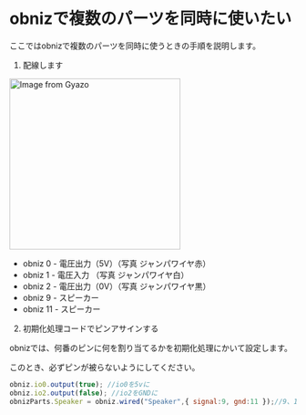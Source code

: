 # obnizで複数のパーツを同時に使いたい

ここではobnizで複数のパーツを同時に使うときの手順を説明します。

1. 配線します


<a href="https://gyazo.com/6403c17f9cdf46fd6fd57d09e6490eef"><img src="https://i.gyazo.com/6403c17f9cdf46fd6fd57d09e6490eef.jpg" alt="Image from Gyazo" width="300"/></a>

- obniz 0 - 電圧出力（5V）（写真 ジャンパワイヤ赤）
- obniz 1 - 電圧入力 （写真 ジャンパワイヤ白）
- obniz 2 - 電圧出力（0V）（写真 ジャンパワイヤ黒）
- obniz 9 - スピーカー
- obniz 11 - スピーカー


2. 初期化処理コードでピンアサインする

obnizでは、何番のピンに何を割り当てるかを初期化処理にかいて設定します。

このとき、必ずピンが被らないようにしてください。


```javascript
obniz.io0.output(true); //io0を5vに
obniz.io2.output(false); //io2をGNDに
obnizParts.Speaker = obniz.wired("Speaker",{ signal:9, gnd:11 });//9、11番をスピーカーに

```

